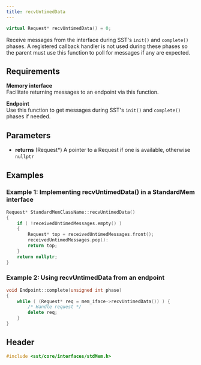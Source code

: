 ```yaml
---
title: recvUntimedData
---
```


```cpp
virtual Request* recvUntimedData() = 0;
```

Receive messages from the interface during SST's `init()` and `complete()` phases. A registered callback handler is not used during these phases so the parent must use this function to poll for messages if any are expected.

## Requirements
**Memory interface** &nbsp;  
Facilitate returning messages to an endpoint via this function.

**Endpoint** &nbsp;  
Use this function to get messages during SST's `init()` and `complete()` phases if needed.

## Parameters
* **returns** (Request*) A pointer to a Request if one is available, otherwise `nullptr`


## Examples

### Example 1: Implementing recvUntimedData() in a StandardMem interface
<!--- SOURCE_CODE: None --->
```cpp
Request* StandardMemClassName::recvUntimedData()
{
    if ( !receivedUntimedMessages.empty() )
    {
        Request* top = receivedUntimedMessages.front();
        receivedUntimedMessages.pop():
        return top;
    }
    return nullptr;
}
```

### Example 2: Using recvUntimedData from an endpoint
```cpp
void Endpoint::complete(unsigned int phase)
{
    while ( (Request* req = mem_iface->recvUntimedData()) ) {
        /* Handle request */
        delete req;
    }
}
```

## Header
```cpp
#include <sst/core/interfaces/stdMem.h>
```